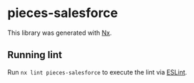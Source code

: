 # pieces-salesforce

This library was generated with [Nx](https://nx.dev).

## Running lint

Run `nx lint pieces-salesforce` to execute the lint via [ESLint](https://eslint.org/).
